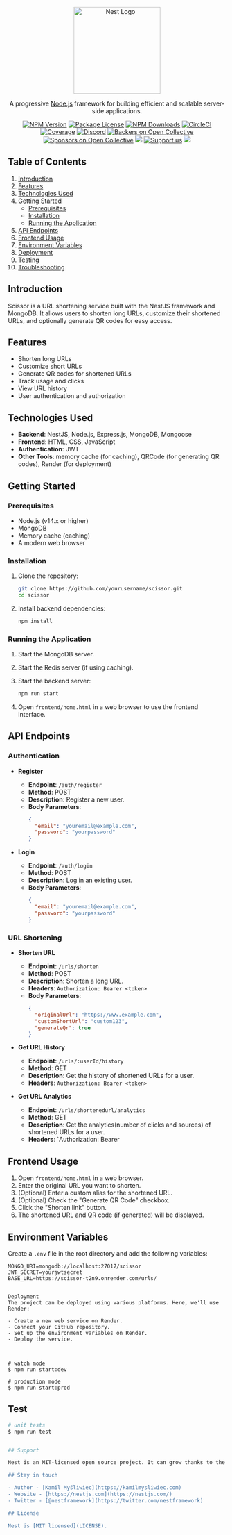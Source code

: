 <p align="center">
  <a href="http://nestjs.com/" target="blank"><img src="https://nestjs.com/img/logo-small.svg" width="200" alt="Nest Logo" /></a>
</p>

[circleci-image]: https://img.shields.io/circleci/build/github/nestjs/nest/master?token=abc123def456
[circleci-url]: https://circleci.com/gh/nestjs/nest

  <p align="center">A progressive <a href="http://nodejs.org" target="_blank">Node.js</a> framework for building efficient and scalable server-side applications.</p>
    <p align="center">
<a href="https://www.npmjs.com/~nestjscore" target="_blank"><img src="https://img.shields.io/npm/v/@nestjs/core.svg" alt="NPM Version" /></a>
<a href="https://www.npmjs.com/~nestjscore" target="_blank"><img src="https://img.shields.io/npm/l/@nestjs/core.svg" alt="Package License" /></a>
<a href="https://www.npmjs.com/~nestjscore" target="_blank"><img src="https://img.shields.io/npm/dm/@nestjs/common.svg" alt="NPM Downloads" /></a>
<a href="https://circleci.com/gh/nestjs/nest" target="_blank"><img src="https://img.shields.io/circleci/build/github/nestjs/nest/master" alt="CircleCI" /></a>
<a href="https://coveralls.io/github/nestjs/nest?branch=master" target="_blank"><img src="https://coveralls.io/repos/github/nestjs/nest/badge.svg?branch=master#9" alt="Coverage" /></a>
<a href="https://discord.gg/G7Qnnhy" target="_blank"><img src="https://img.shields.io/badge/discord-online-brightgreen.svg" alt="Discord"/></a>
<a href="https://opencollective.com/nest#backer" target="_blank"><img src="https://opencollective.com/nest/backers/badge.svg" alt="Backers on Open Collective" /></a>
<a href="https://opencollective.com/nest#sponsor" target="_blank"><img src="https://opencollective.com/nest/sponsors/badge.svg" alt="Sponsors on Open Collective" /></a>
  <a href="https://paypal.me/kamilmysliwiec" target="_blank"><img src="https://img.shields.io/badge/Donate-PayPal-ff3f59.svg"/></a>
    <a href="https://opencollective.com/nest#sponsor"  target="_blank"><img src="https://img.shields.io/badge/Support%20us-Open%20Collective-41B883.svg" alt="Support us"></a>
  <a href="https://twitter.com/nestframework" target="_blank"><img src="https://img.shields.io/twitter/follow/nestframework.svg?style=social&label=Follow"></a>
</p>


## Table of Contents
1. [Introduction](#introduction)
2. [Features](#features)
3. [Technologies Used](#technologies-used)
4. [Getting Started](#getting-started)
    - [Prerequisites](#prerequisites)
    - [Installation](#installation)
    - [Running the Application](#running-the-application)
5. [API Endpoints](#api-endpoints)
6. [Frontend Usage](#frontend-usage)
7. [Environment Variables](#environment-variables)
8. [Deployment](#deployment)
9. [Testing](#testing)
10. [Troubleshooting](#troubleshooting)


## Introduction

Scissor is a URL shortening service built with the NestJS framework and MongoDB. It allows users to shorten long URLs, customize their shortened URLs, and optionally generate QR codes for easy access.

## Features

- Shorten long URLs
- Customize short URLs
- Generate QR codes for shortened URLs
- Track usage and clicks
- View URL history
- User authentication and authorization

## Technologies Used

- **Backend**: NestJS, Node.js, Express.js, MongoDB, Mongoose
- **Frontend**: HTML, CSS, JavaScript
- **Authentication**: JWT
- **Other Tools**: memory cache (for caching), QRCode (for generating QR codes), Render (for deployment)

## Getting Started

### Prerequisites

- Node.js (v14.x or higher)
- MongoDB
- Memory cache (caching)
- A modern web browser

### Installation

1. Clone the repository:
    ```bash
    git clone https://github.com/yourusername/scissor.git
    cd scissor
    ```

2. Install backend dependencies:
    ```bash
    npm install
    ```


### Running the Application

1. Start the MongoDB server.

2. Start the Redis server (if using caching).

3. Start the backend server:
    ```bash
    npm run start
    ```

4. Open `frontend/home.html` in a web browser to use the frontend interface.

## API Endpoints

### Authentication

- **Register**
    - **Endpoint**: `/auth/register`
    - **Method**: POST
    - **Description**: Register a new user.
    - **Body Parameters**:
        ```json
        {
          "email": "youremail@example.com",
          "password": "yourpassword"
        }
        ```

- **Login**
    - **Endpoint**: `/auth/login`
    - **Method**: POST
    - **Description**: Log in an existing user.
    - **Body Parameters**:
        ```json
        {
          "email": "youremail@example.com",
          "password": "yourpassword"
        }
        ```

### URL Shortening

- **Shorten URL**
    - **Endpoint**: `/urls/shorten`
    - **Method**: POST
    - **Description**: Shorten a long URL.
    - **Headers**: `Authorization: Bearer <token>`
    - **Body Parameters**:
        ```json
        {
          "originalUrl": "https://www.example.com",
          "customShortUrl": "custom123",
          "generateQr": true
        }
        ```

- **Get URL History**
    - **Endpoint**: `/urls/:userId/history`
    - **Method**: GET
    - **Description**: Get the history of shortened URLs for a user.
    - **Headers**: `Authorization: Bearer <token>`
 
- **Get URL Analytics**
    - **Endpoint**: `/urls/shortenedurl/analytics`
    - **Method**: GET
    - **Description**: Get the analytics(number of clicks and sources) of shortened URLs for a user.
    - **Headers**: `Authorization: Bearer <token>

## Frontend Usage

1. Open `frontend/home.html` in a web browser.
2. Enter the original URL you want to shorten.
3. (Optional) Enter a custom alias for the shortened URL.
4. (Optional) Check the "Generate QR Code" checkbox.
5. Click the "Shorten link" button.
6. The shortened URL and QR code (if generated) will be displayed.

## Environment Variables

Create a `.env` file in the root directory and add the following variables:

```plaintext
MONGO_URI=mongodb://localhost:27017/scissor
JWT_SECRET=yourjwtsecret
BASE_URL=https://scissor-t2n9.onrender.com/urls/


Deployment
The project can be deployed using various platforms. Here, we'll use Render:

- Create a new web service on Render.
- Connect your GitHub repository.
- Set up the environment variables on Render.
- Deploy the service.



# watch mode
$ npm run start:dev

# production mode
$ npm run start:prod
```

## Test

```bash
# unit tests
$ npm run test


## Support

Nest is an MIT-licensed open source project. It can grow thanks to the sponsors and support by the amazing backers. If you'd like to join them, please [read more here](https://docs.nestjs.com/support).

## Stay in touch

- Author - [Kamil Myśliwiec](https://kamilmysliwiec.com)
- Website - [https://nestjs.com](https://nestjs.com/)
- Twitter - [@nestframework](https://twitter.com/nestframework)

## License

Nest is [MIT licensed](LICENSE).
